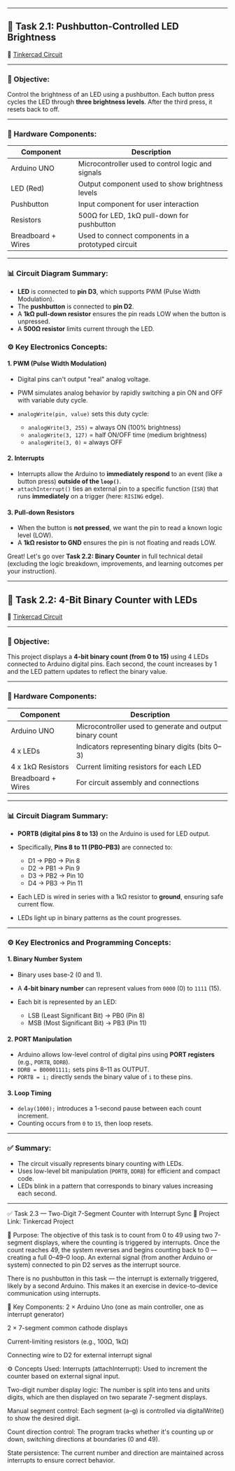 
---

## 🔧 Task 2.1: Pushbutton-Controlled LED Brightness

📎 [Tinkercad Circuit](https://www.tinkercad.com/things/5gbgy2IDJEc-task-21)

---

### 🧩 Objective:

Control the brightness of an LED using a pushbutton. Each button press cycles the LED through **three brightness levels**. After the third press, it resets back to off.

---

### 🔌 Hardware Components:

| Component          | Description                                        |
| ------------------ | -------------------------------------------------- |
| Arduino UNO        | Microcontroller used to control logic and signals  |
| LED (Red)          | Output component used to show brightness levels    |
| Pushbutton         | Input component for user interaction               |
| Resistors          | 500Ω for LED, 1kΩ pull-down for pushbutton         |
| Breadboard + Wires | Used to connect components in a prototyped circuit |

---

### 📊 Circuit Diagram Summary:

* **LED** is connected to **pin D3**, which supports PWM (Pulse Width Modulation).
* The **pushbutton** is connected to **pin D2**.
* A **1kΩ pull-down resistor** ensures the pin reads LOW when the button is unpressed.
* A **500Ω resistor** limits current through the LED.




### ⚙️ Key Electronics Concepts:

#### 1. **PWM (Pulse Width Modulation)**

* Digital pins can't output "real" analog voltage.
* PWM simulates analog behavior by rapidly switching a pin ON and OFF with variable duty cycle.
* `analogWrite(pin, value)` sets this duty cycle:

  * `analogWrite(3, 255)` = always ON (100% brightness)
  * `analogWrite(3, 127)` = half ON/OFF time (medium brightness)
  * `analogWrite(3, 0)` = always OFF

#### 2. **Interrupts**

* Interrupts allow the Arduino to **immediately respond** to an event (like a button press) **outside of the `loop()`**.
* `attachInterrupt()` ties an external pin to a specific function (`ISR`) that runs **immediately** on a trigger (here: `RISING` edge).

#### 3. **Pull-down Resistors**

* When the button is **not pressed**, we want the pin to read a known logic level (LOW).
* A **1kΩ resistor to GND** ensures the pin is not floating and reads LOW.

Great! Let's go over **Task 2.2: Binary Counter** in full technical detail (excluding the logic breakdown, improvements, and learning outcomes per your instruction).

---



## 🔧 Task 2.2: 4-Bit Binary Counter with LEDs

📎 [Tinkercad Circuit](https://www.tinkercad.com/things/g7ooVARrz56-task-22?sharecode=lNNSFbTiKgCsCH2isdwtODxB-RER672QFA0mG23srOc)

---

### 🧩 Objective:

This project displays a **4-bit binary count (from 0 to 15)** using 4 LEDs connected to Arduino digital pins. Each second, the count increases by 1 and the LED pattern updates to reflect the binary value.

---

### 🔌 Hardware Components:

| Component          | Description                                              |
| ------------------ | -------------------------------------------------------- |
| Arduino UNO        | Microcontroller used to generate and output binary count |
| 4 x LEDs           | Indicators representing binary digits (bits 0–3)         |
| 4 x 1kΩ Resistors  | Current limiting resistors for each LED                  |
| Breadboard + Wires | For circuit assembly and connections                     |

---

### 📊 Circuit Diagram Summary:

* **PORTB (digital pins 8 to 13)** on the Arduino is used for LED output.
* Specifically, **Pins 8 to 11 (PB0–PB3)** are connected to:

  * D1 → PB0 → Pin 8
  * D2 → PB1 → Pin 9
  * D3 → PB2 → Pin 10
  * D4 → PB3 → Pin 11
* Each LED is wired in series with a 1kΩ resistor to **ground**, ensuring safe current flow.
* LEDs light up in binary patterns as the count progresses.


---

### ⚙️ Key Electronics and Programming Concepts:

#### 1. **Binary Number System**

* Binary uses base-2 (0 and 1).
* A **4-bit binary number** can represent values from `0000` (0) to `1111` (15).
* Each bit is represented by an LED:

  * LSB (Least Significant Bit) → PB0 (Pin 8)
  * MSB (Most Significant Bit) → PB3 (Pin 11)

#### 2. **PORT Manipulation**

* Arduino allows low-level control of digital pins using **PORT registers** (e.g., `PORTB`, `DDRB`).
* `DDRB = B00001111;` sets pins 8–11 as OUTPUT.
* `PORTB = i;` directly sends the binary value of `i` to these pins.

#### 3. **Loop Timing**

* `delay(1000);` introduces a 1-second pause between each count increment.
* Counting occurs from `0` to `15`, then loop resets.

---

### ✅ Summary:

* The circuit visually represents binary counting with LEDs.
* Uses low-level bit manipulation (`PORTB`, `DDRB`) for efficient and compact code.
* LEDs blink in a pattern that corresponds to binary values increasing each second.

---

✅ Task 2.3 — Two-Digit 7-Segment Counter with Interrupt Sync
🔧 Project Link:
Tinkercad Project

📌 Purpose:
The objective of this task is to count from 0 to 49 using two 7-segment displays, where the counting is triggered by interrupts. Once the count reaches 49, the system reverses and begins counting back to 0 — creating a full 0–49–0 loop. An external signal (from another Arduino or system) connected to pin D2 serves as the interrupt source.

There is no pushbutton in this task — the interrupt is externally triggered, likely by a second Arduino. This makes it an exercise in device-to-device communication using interrupts.

🔗 Key Components:
2 × Arduino Uno (one as main controller, one as interrupt generator)

2 × 7-segment common cathode displays

Current-limiting resistors (e.g., 100Ω, 1kΩ)

Connecting wire to D2 for external interrupt signal

⚙️ Concepts Used:
Interrupts (attachInterrupt): Used to increment the counter based on external signal input.

Two-digit number display logic: The number is split into tens and units digits, which are then displayed on two separate 7-segment displays.

Manual segment control: Each segment (a–g) is controlled via digitalWrite() to show the desired digit.

Count direction control: The program tracks whether it's counting up or down, switching directions at boundaries (0 and 49).

State persistence: The current number and direction are maintained across interrupts to ensure correct behavior.

